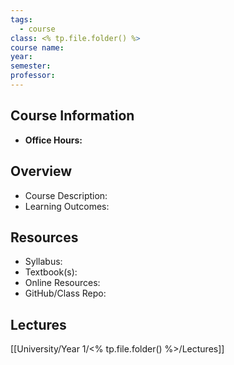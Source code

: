 ```yaml
---
tags:
  - course
class: <% tp.file.folder() %>
course name:
year:
semester:
professor:
---
```

## Course Information
- **Office Hours:**  

## Overview
- Course Description:  
- Learning Outcomes:  

## Resources
- Syllabus:  
- Textbook(s):  
- Online Resources:  
- GitHub/Class Repo:  

## Lectures
[[University/Year 1/<% tp.file.folder() %>/Lectures]]